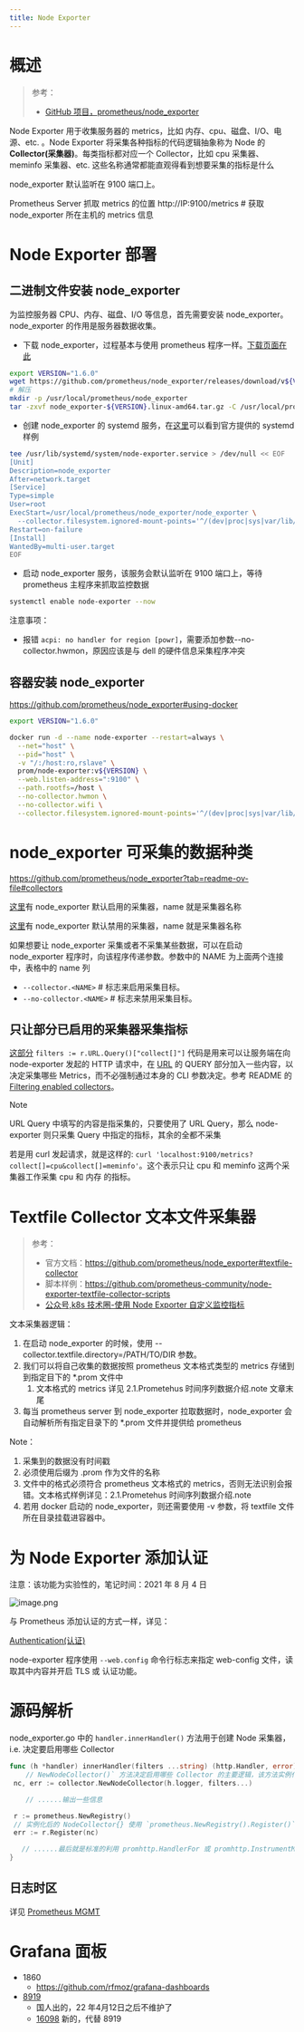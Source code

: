 ```yaml
---
title: Node Exporter
---
```


# 概述

> 参考：
>
> - [GitHub 项目，prometheus/node_exporter](https://github.com/prometheus/node_exporter)

Node Exporter 用于收集服务器的 metrics，比如 内存、cpu、磁盘、I/O、电源、etc. 。Node Exporter 将采集各种指标的代码逻辑抽象称为 Node 的 **Collector(采集器)**。每类指标都对应一个 Collector，比如 cpu 采集器、meminfo 采集器、etc. 这些名称通常都能直观得看到想要采集的指标是什么

node_exporter 默认监听在 9100 端口上。

Prometheus Server 抓取 metrics 的位置 http://IP:9100/metrics # 获取 node_exporter 所在主机的 metrics 信息

# Node Exporter 部署

## 二进制文件安装 node_exporter

为监控服务器 CPU、内存、磁盘、I/O 等信息，首先需要安装 node_exporter。node_exporter 的作用是服务器数据收集。

- 下载 node_exporter，过程基本与使用 prometheus 程序一样。[下载页面在此](https://github.com/prometheus/node_exporter/releases)

```bash
export VERSION="1.6.0"
wget https://github.com/prometheus/node_exporter/releases/download/v${VERSION}/node_exporter-${VERSION}.linux-amd64.tar.gz
# 解压
mkdir -p /usr/local/prometheus/node_exporter
tar -zxvf node_exporter-${VERSION}.linux-amd64.tar.gz -C /usr/local/prometheus/node_exporter --strip-components=1
```

- 创建 node_exporter 的 systemd 服务，在[这里](https://github.com/prometheus/node_exporter/tree/master/examples/systemd)可以看到官方提供的 systemd 样例

```bash
tee /usr/lib/systemd/system/node-exporter.service > /dev/null << EOF
[Unit]
Description=node_exporter
After=network.target
[Service]
Type=simple
User=root
ExecStart=/usr/local/prometheus/node_exporter/node_exporter \
  --collector.filesystem.ignored-mount-points='^/(dev|proc|sys|var/lib/docker/.+|var/lib/kubelet/pods/.+)($|/)'
Restart=on-failure
[Install]
WantedBy=multi-user.target
EOF
```

- 启动 node_exporter 服务，该服务会默认监听在 9100 端口上，等待 prometheus 主程序来抓取监控数据

```bash
systemctl enable node-exporter --now
```

注意事项：

- 报错 `acpi: no handler for region [powr]`，需要添加参数--no-collector.hwmon，原因应该是与 dell 的硬件信息采集程序冲突

## 容器安装 node_exporter

<https://github.com/prometheus/node_exporter#using-docker>

```bash
export VERSION="1.6.0"

docker run -d --name node-exporter --restart=always \
  --net="host" \
  --pid="host" \
  -v "/:/host:ro,rslave" \
  prom/node-exporter:v${VERSION} \
  --web.listen-address=":9100" \
  --path.rootfs=/host \
  --no-collector.hwmon \
  --no-collector.wifi \
  --collector.filesystem.ignored-mount-points='^/(dev|proc|sys|var/lib/docker/.+|var/lib/kubelet/pods/.+)($|/)'
```

# node_exporter 可采集的数据种类

https://github.com/prometheus/node_exporter?tab=readme-ov-file#collectors

[这里](https://github.com/prometheus/node_exporter#enabled-by-default)有 node_exporter 默认启用的采集器，name 就是采集器名称

[这里](https://github.com/prometheus/node_exporter#disabled-by-default)有 node_exporter 默认禁用的采集器，name 就是采集器名称

如果想要让 node_exporter 采集或者不采集某些数据，可以在启动 node_exporter 程序时，向该程序传递参数。参数中的 NAME 为上面两个连接中，表格中的 name 列

- `--collector.<NAME>` # 标志来启用采集目标。
- `--no-collector.<NAME>` # 标志来禁用采集目标。

## 只让部分已启用的采集器采集指标

[这部分](https://github.com/prometheus/node_exporter/blob/v1.8.1/node_exporter.go#L78) `filters := r.URL.Query()["collect[]"]` 代码是用来可以让服务端在向 node-exporter 发起的 HTTP 请求中，在 [URL](/docs/4.数据通信/通信协议/HTTP/URL%20与%20URI.md) 的 QUERY 部分加入一些内容，以决定采集哪些 Metrics，而不必强制通过本身的 CLI 参数决定。参考 README 的 [Filtering enabled collectors](https://github.com/prometheus/node_exporter#filtering-enabled-collectors)。

> [!Note]
> URL Query 中填写的内容是指采集的，只要使用了 URL Query，那么 node-exporter 则只采集 Query 中指定的指标，其余的全都不采集

若是用 curl 发起请求，就是这样的: `curl 'localhost:9100/metrics?collect[]=cpu&collect[]=meminfo'`。这个表示只让 cpu 和 meminfo 这两个采集器工作采集 cpu 和 内存 的指标。

# Textfile Collector 文本文件采集器

> 参考：
>
> - 官方文档：<https://github.com/prometheus/node_exporter#textfile-collector>
> - 脚本样例：<https://github.com/prometheus-community/node-exporter-textfile-collector-scripts>
> - [公众号,k8s 技术圈-使用 Node Exporter 自定义监控指标](https://mp.weixin.qq.com/s/X73XRrhU_lYMvkJvF1z2uw)

文本采集器逻辑：

1. 在启动 node_exporter 的时候，使用 --collector.textfile.directory=/PATH/TO/DIR 参数。
2. 我们可以将自己收集的数据按照 prometheus 文本格式类型的 metrics 存储到到指定目下的 \*.prom 文件中
   1. 文本格式的 metrics 详见 2.1.Prometehus 时间序列数据介绍.note 文章末尾
3. 每当 prometheus server 到 node_exporter 拉取数据时，node_exporter 会自动解析所有指定目录下的 \*.prom 文件并提供给 prometheus

Note：

1. 采集到的数据没有时间戳
2. 必须使用后缀为 .prom 作为文件的名称
3. 文件中的格式必须符合 prometheus 文本格式的 metrics，否则无法识别会报错。文本格式样例详见：2.1.Prometehus 时间序列数据介绍.note
4. 若用 docker 启动的 node_exporter，则还需要使用 -v 参数，将 textfile 文件所在目录挂载进容器中。

# 为 Node Exporter 添加认证

注意：该功能为实验性的，笔记时间：2021 年 8 月 4 日

![image.png](https://notes-learning.oss-cn-beijing.aliyuncs.com/ck9bpv/1628068010926-2ae85ce6-13be-4dd3-8ed1-74538c5cf3da.png)

与 Prometheus 添加认证的方式一样，详见：

[Authentication(认证)](/docs/6.可观测性/Metrics/Prometheus/HTTPS%20和%20Authentication.md)

node-exporter 程序使用 `--web.config` 命令行标志来指定 web-config 文件，读取其中内容并开启 TLS 或 认证功能。

# 源码解析

node_exporter.go 中的 `handler.innerHandler()` 方法用于创建 Node 采集器，i.e. 决定要启用哪些 Collector

```go
func (h *handler) innerHandler(filters ...string) (http.Handler, error) {
    // NewNodeCollector()` 方法决定启用哪些 Collector 的主要逻辑，该方法实例化了一个实现了 prometheus.Collector{} 接口的 NodeCollector{} 结构体
 nc, err := collector.NewNodeCollector(h.logger, filters...)

    // ......输出一些信息

 r := prometheus.NewRegistry()
 // 实例化后的 NodeCollector{} 使用 `prometheus.NewRegistry().Register()` 进行注册
 err := r.Register(nc)

   // ......最后就是标准的利用 promhttp.HandlerFor 或 promhttp.InstrumentMetricHandler 返回 http.Handler。具体用哪个以及其中的具体逻辑，与开启哪些 Node 的采集器没有强关联。
}
```

## 日志时区

详见 [Prometheus MGMT](/docs/6.可观测性/Metrics/Prometheus/Prometheus%20MGMT/Prometheus%20MGMT.md)

# Grafana 面板

- 1860
  - https://github.com/rfmoz/grafana-dashboards
- [8919](https://grafana.com/grafana/dashboards/8919-1-node-exporter-for-prometheus-dashboard-cn-0413-consulmanager/)
  - 国人出的，22 年4月12日之后不维护了
  - [16098](https://grafana.com/grafana/dashboards/16098-1-node-exporter-for-prometheus-dashboard-cn-0417-job/) 新的，代替 8919